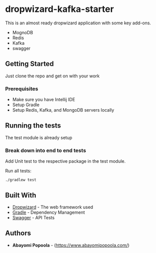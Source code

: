 # dropwizard-kafka-starter

This is an almost ready dropwizard application with some key add-ons.

- MognoDB
- Redis
- Kafka
- swagger

## Getting Started

Just clone the repo and get on with your work

### Prerequisites

- Make sure you have Intellij IDE
- Setup Gradle
- Setup Redis, Kafka, and MongoDB servers locally

## Running the tests

The test module is already setup

### Break down into end to end tests

Add Unit test to the respective package in the test module.

Run all tests: 

```
./gradlew test
```

## Built With

* [Dropwizard](http://www.dropwizard.io/) - The web framework used
* [Gradle](https://gradle.org/) - Dependency Management
* [Swagger](https://swagger.io) - API Tests

## Authors

* **Abayomi Popoola** - (https://www.abayomipopoola.com/)
